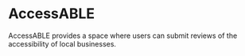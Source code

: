 # AccessABLE

AccessABLE provides a space where users can submit reviews of the accessibility of local businesses.